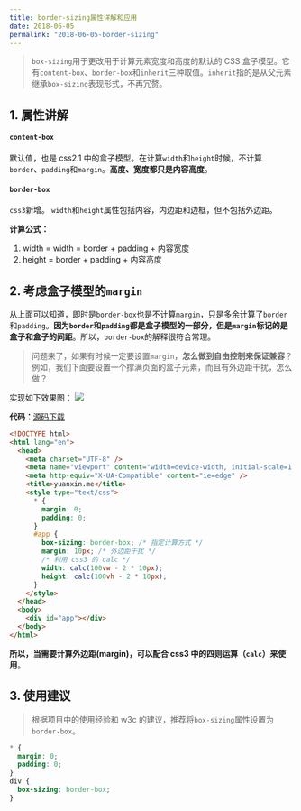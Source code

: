 ```yaml
---
title: border-sizing属性详解和应用
date: 2018-06-05
permalink: "2018-06-05-border-sizing"
---
```


> `box-sizing`用于更改用于计算元素宽度和高度的默认的 CSS 盒子模型。它有`content-box`、`border-box`和`inherit`三种取值。`inherit`指的是从父元素继承`box-sizing`表现形式，不再冗赘。

## 1. 属性讲解

#### `content-box`

默认值，也是 css2.1 中的盒子模型。在计算`width`和`height`时候，不计算`border`、`padding`和`margin`。**高度、宽度都只是内容高度**。

#### `border-box`

`css3`新增。 `width`和`height`属性包括内容，内边距和边框，但不包括外边距。

**计算公式：**

1. width = width = border + padding + 内容宽度
2. height = border + padding + 内容高度

## 2. 考虑盒子模型的`margin`

从上面可以知道，即时是`border-box`也是不计算`margin`，只是多余计算了`border`和`padding`。**因为`border`和`padding`都是盒子模型的一部分，但是`margin`标记的是盒子和盒子的间距**。所以，`border-box`的解释很符合常理。

> 问题来了，如果有时候一定要设置`margin`，**怎么做到自由控制来保证兼容**？例如，我们下面要设置一个撑满页面的盒子元素，而且有外边距干扰，怎么做？

实现如下效果图：
![](https://static.godbmw.com/images/CSS/border-sizing属性详解和应用/1.png)

**代码：**[源码下载](https://github.com/starryrbs/markdown-static/blob/master/CSS/border-sizing%E5%B1%9E%E6%80%A7%E8%AF%A6%E8%A7%A3%E5%92%8C%E5%BA%94%E7%94%A8/index.html)

```html
<!DOCTYPE html>
<html lang="en">
  <head>
    <meta charset="UTF-8" />
    <meta name="viewport" content="width=device-width, initial-scale=1.0" />
    <meta http-equiv="X-UA-Compatible" content="ie=edge" />
    <title>yuanxin.me</title>
    <style type="text/css">
      * {
        margin: 0;
        padding: 0;
      }
      #app {
        box-sizing: border-box; /* 指定计算方式 */
        margin: 10px; /* 外边距干扰 */
        /* 利用 css3 的 calc */
        width: calc(100vw - 2 * 10px);
        height: calc(100vh - 2 * 10px);
      }
    </style>
  </head>
  <body>
    <div id="app"></div>
  </body>
</html>
```

**所以，当需要计算外边距(margin)，可以配合 css3 中的四则运算（`calc`）来使用**。

## 3. 使用建议

> 根据项目中的使用经验和 w3c 的建议，推荐将`box-sizing`属性设置为`border-box`。

```css
* {
  margin: 0;
  padding: 0;
}
div {
  box-sizing: border-box;
}
```
